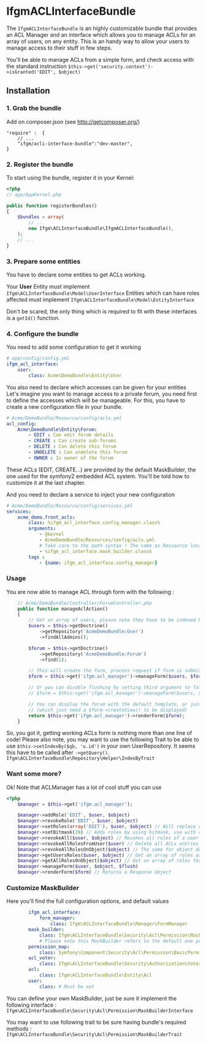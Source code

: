 IfgmACLInterfaceBundle
======================
The `IfgmACLInterfaceBundle` is an highly customizable bundle that provides an ACL Manager
and an interface which allows you to manage ACLs for an  array of users, on any entity.
This is an handy way to allow your users to manage access to their stuff in few steps.

You'll be able to manage ACLs from a simple form, and check access with the standard instruction
`$this->get('security.context')->isGranted('EDIT', $object)`

## Installation

### 1. Grab the bundle

Add on composer.json (see http://getcomposer.org/)

    "require" :  {
        // ...
        "ifgm/acli-interface-bundle":"dev-master",
    }

### 2. Register the bundle

To start using the bundle, register it in your Kernel:

``` php
<?php
// app/AppKernel.php

public function registerBundles()
{
    $bundles = array(
        // ...
        new Ifgm\ACLInterfaceBundle\IfgmACLInterfaceBundle(),
    );
    // ...
}
```

### 3. Prepare some entities

You have to declare some entities to get ACLs working.

Your **User** Entity must implement `Ifgm\ACLInterfaceBundle\Model\UserInterface`
Entities which can have roles affected must implement `Ifgm\ACLInterfaceBundle\Model\EntityInterface`

Don't be scared, the only thing which is required to fit with these interfaces is a `getId()` function.

### 4. Configure the bundle

You need to add some configuration to get it working

```yaml
# app/config/config.yml
ifgm_acl_interface:
    user:
        class: Acme\DemoBundle\Entity\User
```

You also need to declare which accesses can be given for your entities
Let's imagine you want to manage access to a private forum, you need first to define the accesses
which will be manageable. For this, you have to create a new configuration file in your bundle.

```yaml
# Acme/DemoBundle/Resource/config/acls.yml
acl_config:
    Acme\DemoBundle\Entity\Forum:
        - EDIT : Can edit forum details
        - CREATE : Can create sub-forums
        - DELETE : Can delete this forum
        - UNDELETE : Can undelete this forum
        - OWNER : Is owner of the forum
```

These ACLs (EDIT, CREATE...) are provided by the default MaskBuilder, the one used for the symfony2
embedded ACL system. You'll be told how to customize it at the last chapter.

And you need to declare a service to inject your new configuration

```yaml
# Acme/DemoBundle/Resource/config/services.yml
services:
    acme_demo.front_acls:
        class: %ifgm_acl_interface.config_manager.class%
        arguments:
            - @kernel
            - AcmeDemoBundle/Resources/config/acls.yml
            # Take care to the path syntax ! The same as Ressource location (@Acme...) but without the "@"
            - %ifgm_acl_interface.mask_builder.class%
        tags :
            - {name: ifgm_acl_interface.config_manager}
```

### Usage

You are now able to manage ACL through form with the following :

```php
    // Acme/DemoBundle/Controller/ForumController.php
    public function manageAclAction()
    {
        // Get an array of users, please note they have to be indexed by id
        $users = $this->getDoctrine()
            ->getRepository('AcmeDemoBundle:User')
            ->findAllAdmins();

        $forum = $this->getDoctrine()
            ->getRepository('AcmeDemoBundle:Forum')
            ->find(1);

        // This will create the form, process request if form is submitted, persist and flush updates
        $form = $this->get('ifgm.acl_manager')->manageForm($users, $forum);

        // Or you can disable flushing by setting third argument to false
        // $form = $this->get('ifgm.acl_manager')->manageForm($users, $forum, false);

        // You can display the forum with the default template, or just do what you want with $form
        // (which just need a $form->createView() to be displayed)
        return $this->get('ifgm.acl_manager')->renderForm($form);
    }
```

So, you got it, getting working ACLs form is nothing more than one line of code!
Please also note, you may want to use the following Trait to be able to use `$this->setIndexBy($qb, 'u.id')`
in your own UserRepository. It seems this have to be called after `->getQuery()`.
`Ifgm\ACLInterfaceBundle\Repository\Helper\IndexByTrait`

### Want some more?

Ok! Note that ACLManager has a lot of cool stuff you can use

```php
<?php
    $manager = $this->get('ifgm.acl_manager');

    $manager->addRole('EDIT', $user, $object)
    $manager->revokeRole('EDIT', $user, $object)
    $manager->setRoles(array('EDIT'), $user, $object) // Will replace current user's roles by the ones provided in the array
    $manager->setBitmask(28) // Adds roles by using bitmask, use with care
    $manager->revokeAll($user, $object) // Revokes all roles of a user on target object
    $manager->revokeAllRolesFromUser($user) // Delete all ACLs entries for this user (e.g. for user deletion)
    $manager->revokeAllRolesOnObject($object) // The same for object deletion
    $manager->getUsersRoles($user, $object) // Get an array of roles array(in bitmask => 'role label', ...)
    $manager->getAllRolesOnObject($object) // Get an array of roles for each user
    $manager->manageForm($user, $object, $flush)
    $manager->renderForm($form) // Returns a Response object
```

### Customize MaskBuilder

Here you'll find the full configuration options, and default values

```yaml
        ifgm_acl_interface:
            form_manager:
                class: Ifgm\ACLInterfaceBundle\Manager\FormManager
        mask_builder:
            class: Ifgm\ACLInterfaceBundle\Security\Acl\Permission\MaskBuilder
            # Please note this MaskBuilder refers to the default one provided with Symfony2, just flavoured with some custom functions
        permission_map:
            class: Symfony\Component\Security\Acl\Permission\BasicPermissionMap
        acl_voter:
            class: Ifgm\ACLInterfaceBundle\Security\Authorization\Voter\AclVoter
        acl:
            class: Ifgm\ACLInterfaceBundle\Entity\Acl
        user:
            class: # Must be set
```

You can define your own MaskBuilder, just be sure it implement the following interface :
`Ifgm\ACLInterfaceBundle\Security\Acl\Permission\MaskBuilderInterface`

You may want to use following trait to be sure having bundle's required methods :
`Ifgm\ACLInterfaceBundle\Security\Acl\Permission\MaskBuilderTrait`
